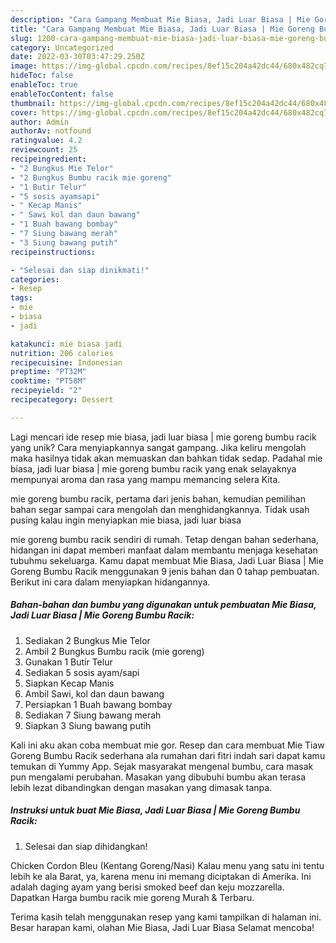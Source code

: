 ```yaml
---
description: "Cara Gampang Membuat Mie Biasa, Jadi Luar Biasa | Mie Goreng Bumbu Racik yang Enak"
title: "Cara Gampang Membuat Mie Biasa, Jadi Luar Biasa | Mie Goreng Bumbu Racik yang Enak"
slug: 1200-cara-gampang-membuat-mie-biasa-jadi-luar-biasa-mie-goreng-bumbu-racik-yang-enak
category: Uncategorized
date: 2022-03-30T03:47:29.250Z
image: https://img-global.cpcdn.com/recipes/8ef15c204a42dc44/680x482cq70/mie-biasa-jadi-luar-biasa-mie-goreng-bumbu-racik-foto-resep-utama.jpg
hideToc: false
enableToc: true
enableTocContent: false
thumbnail: https://img-global.cpcdn.com/recipes/8ef15c204a42dc44/680x482cq70/mie-biasa-jadi-luar-biasa-mie-goreng-bumbu-racik-foto-resep-utama.jpg
cover: https://img-global.cpcdn.com/recipes/8ef15c204a42dc44/680x482cq70/mie-biasa-jadi-luar-biasa-mie-goreng-bumbu-racik-foto-resep-utama.jpg
author: Admin
authorAv: notfound
ratingvalue: 4.2
reviewcount: 25
recipeingredient:
- "2 Bungkus Mie Telor"
- "2 Bungkus Bumbu racik mie goreng"
- "1 Butir Telur"
- "5 sosis ayamsapi"
- " Kecap Manis"
- " Sawi kol dan daun bawang"
- "1 Buah bawang bombay"
- "7 Siung bawang merah"
- "3 Siung bawang putih"
recipeinstructions:

- "Selesai dan siap dinikmati!"
categories:
- Resep
tags:
- mie
- biasa
- jadi

katakunci: mie biasa jadi 
nutrition: 206 calories
recipecuisine: Indonesian
preptime: "PT32M"
cooktime: "PT58M"
recipeyield: "2"
recipecategory: Dessert

---
```





Lagi mencari ide resep mie biasa, jadi luar biasa | mie goreng bumbu racik yang unik? Cara menyiapkannya sangat gampang. Jika keliru mengolah maka hasilnya tidak akan memuaskan dan bahkan tidak sedap. Padahal mie biasa, jadi luar biasa | mie goreng bumbu racik yang enak selayaknya mempunyai aroma dan rasa yang mampu memancing selera Kita.




 mie goreng bumbu racik, pertama dari jenis bahan, kemudian pemilihan bahan segar sampai cara mengolah dan menghidangkannya. Tidak usah pusing kalau ingin menyiapkan mie biasa, jadi luar biasa 





 mie goreng bumbu racik sendiri di rumah. Tetap dengan bahan sederhana, hidangan ini dapat memberi manfaat dalam membantu menjaga kesehatan tubuhmu sekeluarga. Kamu dapat membuat Mie Biasa, Jadi Luar Biasa | Mie Goreng Bumbu Racik menggunakan 9 jenis bahan dan 0 tahap pembuatan. Berikut ini cara dalam menyiapkan hidangannya.

<!--inarticleads1-->

##### Bahan-bahan dan bumbu yang digunakan untuk pembuatan Mie Biasa, Jadi Luar Biasa | Mie Goreng Bumbu Racik:

1. Sediakan 2 Bungkus Mie Telor
1. Ambil 2 Bungkus Bumbu racik (mie goreng)
1. Gunakan 1 Butir Telur
1. Sediakan 5 sosis ayam/sapi
1. Siapkan  Kecap Manis
1. Ambil  Sawi, kol dan daun bawang
1. Persiapkan 1 Buah bawang bombay
1. Sediakan 7 Siung bawang merah
1. Siapkan 3 Siung bawang putih


Kali ini aku akan coba membuat mie gor. Resep dan cara membuat Mie Tiaw Goreng Bumbu Racik sederhana ala rumahan dari fitri indah sari dapat kamu temukan di Yummy App. Sejak masyarakat mengenal bumbu, cara masak pun mengalami perubahan. Masakan yang dibubuhi bumbu akan terasa lebih lezat dibandingkan dengan masakan yang dimasak tanpa. 

<!--inarticleads2-->

##### Instruksi untuk buat Mie Biasa, Jadi Luar Biasa | Mie Goreng Bumbu Racik:


1. Selesai dan siap dihidangkan!

Chicken Cordon Bleu (Kentang Goreng/Nasi) Kalau menu yang satu ini tentu lebih ke ala Barat, ya, karena menu ini memang diciptakan di Amerika. Ini adalah daging ayam yang berisi smoked beef dan keju mozzarella. Dapatkan Harga bumbu racik mie goreng Murah &amp; Terbaru. 

Terima kasih telah menggunakan resep yang kami tampilkan di halaman ini. Besar harapan kami, olahan Mie Biasa, Jadi Luar Biasa  Selamat mencoba!
